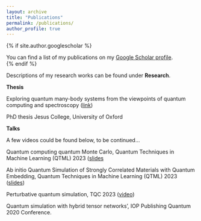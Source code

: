 ```yaml
---
layout: archive
title: "Publications"
permalink: /publications/
author_profile: true
---
```



{% if site.author.googlescholar %}
  <div class="wordwrap">You can find a list of my publications on my <a href="{{site.author.googlescholar}}">Google Scholar profile</a>.</div>
{% endif %}

Descriptions of my research works can be found under **Research**.

**Thesis**

Exploring quantum many-body systems from the viewpoints of quantum computing and spectroscopy ([link](https://ora.ox.ac.uk/objects/uuid:de5499cb-9c49-4be3-acc1-5be4cb81099d))

PhD thesis
Jesus College, University of Oxford

**Talks**

A few videos could be found below, to be continued...

Quantum computing quantum Monte Carlo, Quantum Techniques in Machine Learning (QTML) 2023 ([slides]([https://github.com/jinzhao-sun/jinzhao-sun.github.io/assets/87315114/58e89752-3f70-4e1c-8c3c-0db355f26749](https://indico.cern.ch/event/1288979/contributions/))

Ab initio Quantum Simulation of Strongly Correlated Materials with Quantum Embedding, Quantum Techniques in Machine Learning (QTML) 2023 ([slides](https://indico.cern.ch/event/1288979/sessions/516280/#20231123))

Perturbative quantum simulation, TQC 2023 ([video](https://www.youtube.com/watch?v=jKSJYa58psk&ab_channel=Squid%3ASchoolsforQuantumInformationDevelopment))

Quantum simulation with hybrid tensor networks’, IOP Publishing Quantum 2020 Conference.


<!--
#{% include base_path %}

#{% for post in site.publications reversed %}
  #{% include archive-single.html %}
#{% endfor %}
-->
